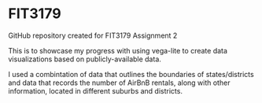 # FIT3179


GitHub repository created for FIT3179 Assignment 2

This is to showcase my progress with using vega-lite to create data visualizations based on publicly-available data.


I used a combintation of data that outlines the boundaries of states/districts and data that records the number of AirBnB rentals, along with other information, located in different suburbs and districts.
